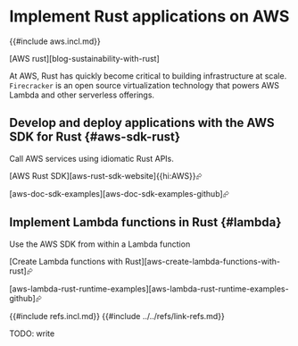 # Implement Rust applications on AWS

{{#include aws.incl.md}}

[AWS rust][blog-sustainability-with-rust]

At AWS, Rust has quickly become critical to building infrastructure at scale. `Firecracker` is an open source virtualization technology that powers AWS Lambda and other serverless offerings.

## Develop and deploy applications with the AWS SDK for Rust {#aws-sdk-rust}

Call AWS services using idiomatic Rust APIs.

[AWS Rust SDK][aws-rust-sdk-website]{{hi:AWS}}⮳

[aws-doc-sdk-examples][aws-doc-sdk-examples-github]⮳

## Implement Lambda functions in Rust {#lambda}

Use the AWS SDK from within a Lambda function

[Create Lambda functions with Rust][aws-create-lambda-functions-with-rust]⮳

[aws-lambda-rust-runtime-examples][aws-lambda-rust-runtime-examples-github]⮳

{{#include refs.incl.md}}
{{#include ../../refs/link-refs.md}}

<div class="hidden">
TODO: write
</div>
